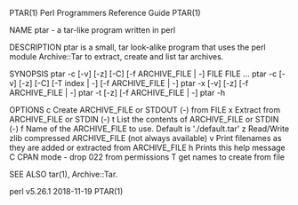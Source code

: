 PTAR(1)                                                                            Perl Programmers Reference Guide                                                                            PTAR(1)

NAME
       ptar - a tar-like program written in perl

DESCRIPTION
       ptar is a small, tar look-alike program that uses the perl module Archive::Tar to extract, create and list tar archives.

SYNOPSIS
           ptar -c [-v] [-z] [-C] [-f ARCHIVE_FILE | -] FILE FILE ...
           ptar -c [-v] [-z] [-C] [-T index | -] [-f ARCHIVE_FILE | -]
           ptar -x [-v] [-z] [-f ARCHIVE_FILE | -]
           ptar -t [-z] [-f ARCHIVE_FILE | -]
           ptar -h

OPTIONS
           c   Create ARCHIVE_FILE or STDOUT (-) from FILE
           x   Extract from ARCHIVE_FILE or STDIN (-)
           t   List the contents of ARCHIVE_FILE or STDIN (-)
           f   Name of the ARCHIVE_FILE to use. Default is './default.tar'
           z   Read/Write zlib compressed ARCHIVE_FILE (not always available)
           v   Print filenames as they are added or extracted from ARCHIVE_FILE
           h   Prints this help message
           C   CPAN mode - drop 022 from permissions
           T   get names to create from file

SEE ALSO
       tar(1), Archive::Tar.

perl v5.26.1                                                                                  2018-11-19                                                                                       PTAR(1)

